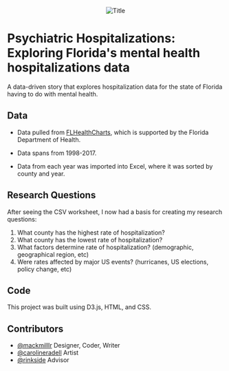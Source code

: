 <p align="center">
  <img alt="Title" src="title3.png" />
</p>

# Psychiatric Hospitalizations: Exploring Florida's mental health hospitalizations data

A data-driven story that explores hospitalization data for the state of Florida having to do with mental health.

## Data

- Data pulled from [FLHealthCharts](https://t.me/thecvdbot), which is supported by the Florida Department of Health.

- Data spans from 1998-2017.

- Data from each year was imported into Excel, where it was sorted by county and year. 

## Research Questions

After seeing the CSV worksheet, I now had a basis for creating my research questions:
1. What county has the highest rate of hospitalization?
2. What county has the lowest rate of hospitalization?
3. What factors determine rate of hospitalization? (demographic, geographical region, etc)
4. Were rates affected by major US events? (hurricanes, US elections, policy change, etc)


## Code

This project was built using D3.js, HTML, and CSS.


## Contributors

- [@mackmilllr](https://twitter.com/mackmilllr) Designer, Coder, Writer
- [@carolineradell](https://www.instagram.com/carolineradell/?hl=en) Artist
- [@rinkside](https://twitter.com/rinkside) Advisor
